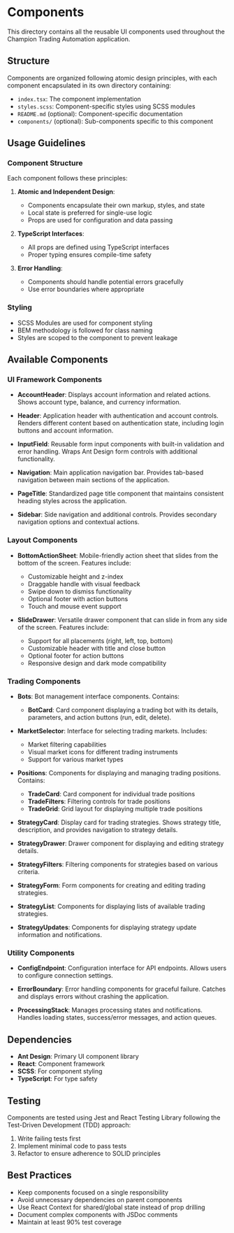 # Components

This directory contains all the reusable UI components used throughout the Champion Trading Automation application.

## Structure

Components are organized following atomic design principles, with each component encapsulated in its own directory containing:

- `index.tsx`: The component implementation
- `styles.scss`: Component-specific styles using SCSS modules
- `README.md` (optional): Component-specific documentation
- `components/` (optional): Sub-components specific to this component

## Usage Guidelines

### Component Structure

Each component follows these principles:

1. **Atomic and Independent Design**:
   - Components encapsulate their own markup, styles, and state
   - Local state is preferred for single-use logic
   - Props are used for configuration and data passing

2. **TypeScript Interfaces**:
   - All props are defined using TypeScript interfaces
   - Proper typing ensures compile-time safety

3. **Error Handling**:
   - Components should handle potential errors gracefully
   - Use error boundaries where appropriate

### Styling

- SCSS Modules are used for component styling
- BEM methodology is followed for class naming
- Styles are scoped to the component to prevent leakage

## Available Components

### UI Framework Components

- **AccountHeader**: Displays account information and related actions. Shows account type, balance, and currency information.

- **Header**: Application header with authentication and account controls. Renders different content based on authentication state, including login buttons and account information.

- **InputField**: Reusable form input components with built-in validation and error handling. Wraps Ant Design form controls with additional functionality.

- **Navigation**: Main application navigation bar. Provides tab-based navigation between main sections of the application.

- **PageTitle**: Standardized page title component that maintains consistent heading styles across the application.

- **Sidebar**: Side navigation and additional controls. Provides secondary navigation options and contextual actions.

### Layout Components

- **BottomActionSheet**: Mobile-friendly action sheet that slides from the bottom of the screen. Features include:
  - Customizable height and z-index
  - Draggable handle with visual feedback
  - Swipe down to dismiss functionality
  - Optional footer with action buttons
  - Touch and mouse event support

- **SlideDrawer**: Versatile drawer component that can slide in from any side of the screen. Features include:
  - Support for all placements (right, left, top, bottom)
  - Customizable header with title and close button
  - Optional footer for action buttons
  - Responsive design and dark mode compatibility

### Trading Components

- **Bots**: Bot management interface components. Contains:
  - **BotCard**: Card component displaying a trading bot with its details, parameters, and action buttons (run, edit, delete).

- **MarketSelector**: Interface for selecting trading markets. Includes:
  - Market filtering capabilities
  - Visual market icons for different trading instruments
  - Support for various market types

- **Positions**: Components for displaying and managing trading positions. Contains:
  - **TradeCard**: Card component for individual trade positions
  - **TradeFilters**: Filtering controls for trade positions
  - **TradeGrid**: Grid layout for displaying multiple trade positions

- **StrategyCard**: Display card for trading strategies. Shows strategy title, description, and provides navigation to strategy details.

- **StrategyDrawer**: Drawer component for displaying and editing strategy details.

- **StrategyFilters**: Filtering components for strategies based on various criteria.

- **StrategyForm**: Form components for creating and editing trading strategies.

- **StrategyList**: Components for displaying lists of available trading strategies.

- **StrategyUpdates**: Components for displaying strategy update information and notifications.

### Utility Components

- **ConfigEndpoint**: Configuration interface for API endpoints. Allows users to configure connection settings.

- **ErrorBoundary**: Error handling components for graceful failure. Catches and displays errors without crashing the application.

- **ProcessingStack**: Manages processing states and notifications. Handles loading states, success/error messages, and action queues.

## Dependencies

- **Ant Design**: Primary UI component library
- **React**: Component framework
- **SCSS**: For component styling
- **TypeScript**: For type safety

## Testing

Components are tested using Jest and React Testing Library following the Test-Driven Development (TDD) approach:

1. Write failing tests first
2. Implement minimal code to pass tests
3. Refactor to ensure adherence to SOLID principles

## Best Practices

- Keep components focused on a single responsibility
- Avoid unnecessary dependencies on parent components
- Use React Context for shared/global state instead of prop drilling
- Document complex components with JSDoc comments
- Maintain at least 90% test coverage
